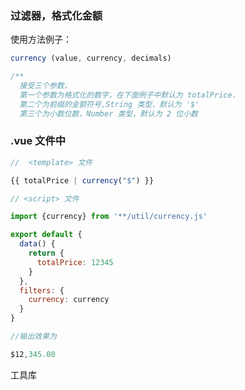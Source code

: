 ### 过滤器，格式化金额

使用方法例子：
```js
currency (value, currency, decimals)

/**
  接受三个参数，
  第一个参数为格式化的数字，在下面例子中默认为 totalPrice.
  第二个为前缀的金额符号,String 类型，默认为 '$'
  第三个为小数位数，Number 类型，默认为 2 位小数
```
### .vue 文件中
```js
//  <template> 文件

{{ totalPrice | currency("$") }}  
```
```js
// <script> 文件

import {currency} from '**/util/currency.js'

export default {
  data() {
    return {
      totalPrice: 12345
    }
  },
  filters: {
    currency: currency
  }
}
```
```js
//输出效果为

$12,345.00
```

工具库
